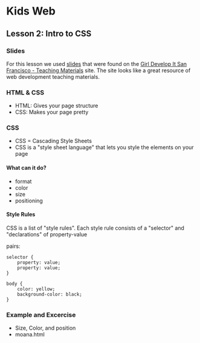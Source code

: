 # Kids Web
## Lesson 2: Intro to CSS

### Slides
For this lesson we used [slides](slides/class2.html) that were found on the [Girl Develop It San Francisco - Teaching Materials](https://www.teaching-materials.org/) site. The site looks like a great resource of web development teaching materials.

### HTML & CSS
* HTML: Gives your page structure
* CSS: Makes your page pretty

### CSS
* CSS = Cascading Style Sheets
* CSS is a "style sheet language" that lets you style the elements on your page

#### What can it do?
* format
* color
* size 
* positioning

#### Style Rules
CSS is a list of "style rules". Each style rule consists of a "selector" and "declarations" of property-value

pairs:

    selector {
        property: value;
        property: value;
    }

    body {
        color: yellow;
        background-color: black;
    }

### Example and Excercise
* Size, Color, and position
* moana.html
